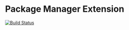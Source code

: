 Package Manager Extension
==================

[![Build Status](https://travis-ci.org/phpactor/pacman-extension.svg?branch=master)](https://travis-ci.org/phpactor/pacman-extension)
